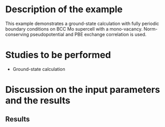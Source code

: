 Description of the example
==========================
This example demonstrates a ground-state calculation with fully periodic boundary conditions on BCC Mo supercell with a mono-vacancy. Norm-conserving pseudopotential and PBE exchange correlation is used.

Studies to be performed
=======================
* Ground-state calculation


Discussion on the input parameters and the results
==================================================

Results
-------

